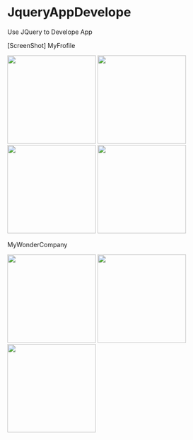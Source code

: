 # JqueryAppDevelope
Use JQuery to Develope App

[ScreenShot]
MyFrofile 

<div>
<image width = "200", src = "https://user-images.githubusercontent.com/70882480/229019678-fb95d594-4516-423f-a59c-8987c1c4030a.png">
<image width = "200", src = "https://user-images.githubusercontent.com/70882480/229019687-6c932936-bd9b-4cb8-b5d4-cce2ea644060.png">
<image width = "200", src = "https://user-images.githubusercontent.com/70882480/229019688-0cb8b973-c39c-4cef-9ead-7747ed62318a.png">
<image width = "200", src = "https://user-images.githubusercontent.com/70882480/229019692-eaccbd93-d86d-4dda-ae93-dfa8577d9677.png">
</div>

MyWonderCompany
<div>
<image width = "200", src = "https://user-images.githubusercontent.com/70882480/229019694-3a1d2128-66ab-44cc-a186-f1ba18944b4d.png">
<image width = "200", src = "https://user-images.githubusercontent.com/70882480/229019697-b2e185d9-d99d-47db-ba84-b882768c92b4.png">
<image width = "200", src = "https://user-images.githubusercontent.com/70882480/229019699-f58ce128-e80f-4bb1-8e99-5fa4b0d760a4.png">
</div>
